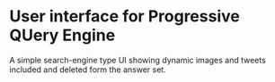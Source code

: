 
User interface for Progressive QUery Engine
===================================================

A simple search-engine type UI showing dynamic images and tweets included and deleted form the answer set.

